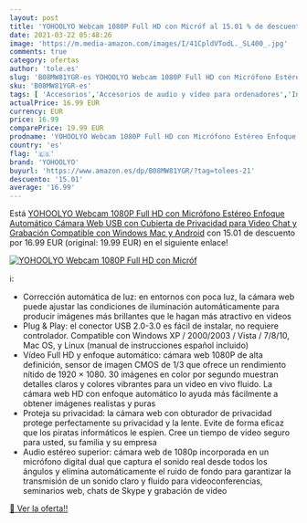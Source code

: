 ```yaml
---
layout: post
title: 'YOHOOLYO Webcam 1080P Full HD con Micróf al 15.01 % de descuento'
date: 2021-03-22 05:48:26
image: 'https://m.media-amazon.com/images/I/41CpldVTodL._SL400_.jpg'
comments: true
category: ofertas
author: 'tole.es'
slug: 'B08MW81YGR-es YOHOOLYO Webcam 1080P Full HD con Micrófono Estéreo...'
sku: 'B08MW81YGR-es'
tags: [ 'Accesorios','Accesorios de audio y vídeo para ordenadores','Informática','Webcams y telefonía VoIP','android','yohoolyo', ]
actualPrice: 16.99 EUR
currency: EUR
price: 16.99
comparePrice: 19.99 EUR
prodname: 'YOHOOLYO Webcam 1080P Full HD con Micrófono Estéreo Enfoque Automático Cámara Web USB con Cubierta de Privacidad para Video Chat y Grabación Compatible con Windows  Mac y Android'
country: 'es'
flag: '🇪🇸'
brand: 'YOHOOLYO'
buyurl: 'https://www.amazon.es/dp/B08MW81YGR/?tag=tolees-21'
descuento: '15.01'
average: '16.99'
---
```


Está [YOHOOLYO Webcam 1080P Full HD con Micrófono Estéreo Enfoque Automático Cámara Web USB con Cubierta de Privacidad para Video Chat y Grabación Compatible con Windows  Mac y Android](https://www.amazon.es/dp/B08MW81YGR/?tag=tolees-21) con 15.01 de descuento por 16.99 EUR (original: 19.99 EUR) en el siguiente enlace!

[![YOHOOLYO Webcam 1080P Full HD con Micróf](https://m.media-amazon.com/images/I/41CpldVTodL._SL400_.jpg)](https://www.amazon.es/dp/B08MW81YGR/?tag=tolees-21)

ℹ️:

- Corrección automática de luz: en entornos con poca luz, la cámara web puede ajustar las condiciones de iluminación automáticamente para producir imágenes más brillantes que le hagan más atractivo en videos
- Plug & Play: el conector USB 2.0-3.0 es fácil de instalar, no requiere controlador. Compatible con Windows XP / 2000/2003 / Vista / 7/8/10, Mac OS, y Linux (manual de instrucciones español incluido)
- Vídeo Full HD y enfoque automático: cámara web 1080P de alta definición, sensor de imagen CMOS de 1/3  que ofrece un rendimiento nítido de 1920 × 1080. 30 imágenes en color por segundo muestran detalles claros y colores vibrantes para un video en vivo fluido. La cámara web HD con enfoque automático lo ayuda más fácilmente a obtener imágenes realistas y puras
- Proteja su privacidad: la cámara web con obturador de privacidad protege perfectamente su privacidad y la lente. Evite de forma eficaz que los piratas informáticos le espíen. Cree un tiempo de video seguro para usted, su familia y su empresa
- Audio estéreo superior: cámara web de 1080p incorporada en un micrófono digital dual que captura el sonido real desde todos los ángulos y elimina automáticamente el ruido de fondo para garantizar la transmisión de un sonido claro y fluido para videoconferencias, seminarios web, chats de Skype y grabación de video

[🛒 Ver la oferta!!](https://www.amazon.es/dp/B08MW81YGR/?tag=tolees-21)
